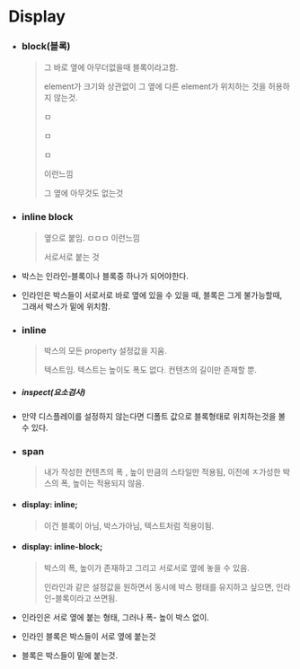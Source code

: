 # Display

- ### block(블록)

  > 그 바로 옆에 아무더없을때 블록이라고함.
  >
  > element가 크기와 상관없이 그 옆에 다른 element가 위치하는 것을 허용하지 않는것.
  >
  > ㅁ
  >
  > ㅁ
  >
  > ㅁ
  >
  > 이런느낌
  >
  > 그 옆에 아무것도 없는것

- ### inline block

  > 옆으로 붙임. ㅁㅁㅁ 이런느낌
  >
  > 서로서로 붙는 것

- 박스는 인라인-블록이나 블록중 하나가 되어야한다.

- 인라인은 박스들이 서로서로 바로 옆에 있을 수 있을 때, 블록은 그게 불가능할때, 그래서 박스가 밑에 위치함.

- ### inline

  > 박스의 모든 property 설정값을 지움.
  >
  > 텍스트임. 텍스트는 높이도 폭도 없다. 컨텐츠의 길이만 존재할 뿐.

- ##### inspect(요소검사)

- 만약 디스플레이를 설정하지 않는다면 디폴트 값으로 블록형태로 위치하는것을 볼 수 있다.

- ### span

  >  내가 작성한 컨텐츠의 폭 , 높이 만큼의 스타일만 적용됨, 이전에 ㅈ가성한 박스의 폭, 높이는 적용되지 않음.

- #### display: inline;

  > 이건 블록이 아님, 박스가아님, 텍스트처럼 적용이됨.

- #### display: inline-block;

  > 박스의 폭, 높이가 존재하고 그리고 서로서로 옆에 놓을 수 있음.
  >
  > 인라인과 같은 설정값을 원하면서 동시에 박스 평태를 유지하고 싶으면, 인라인-블록이라고 쓰면됨.

- 인라인은 서로 옆에 붙는 형태, 그러나 폭- 높이 박스 없이.
- 인라인 블록은 박스들이 서로 옆에 붙는것
- 블록은 박스들이 밑에 붙는것.